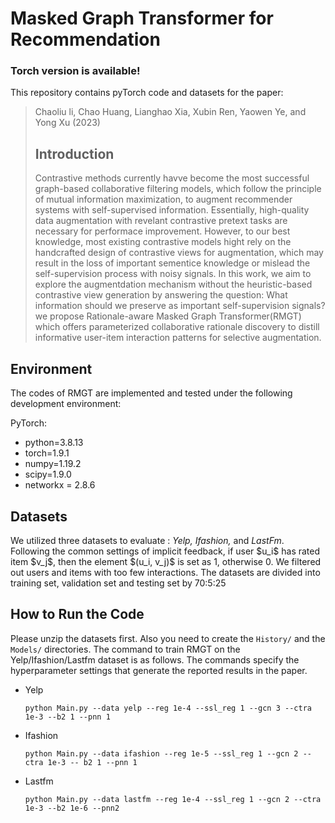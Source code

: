 <body marginheight="0"><h1>Masked Graph Transformer for Recommendation</h1>
<h3>Torch version is available!</h3>
<p>This repository contains pyTorch code and datasets for the paper:

</p>
<blockquote>
<p>Chaoliu li,  Chao Huang, Lianghao Xia, Xubin Ren, Yaowen Ye, and Yong Xu (2023)
</p>
<h2>Introduction</h2>
<p>Contrastive methods currently havve become the most successful graph-based collaborative filtering models, which follow the principle of mutual information maximization, to augment recommender systems with self-supervised information. Essentially, high-quality
data augmentation with revelant contrastive pretext tasks are necessary for performace improvement. However, to our best knowledge, most existing contrastive models hight rely on the handcrafted design of contrastive views for augmentation, which may
result in the loss of important sementice knowledge or mislead the self-supervision process with noisy signals. In this work, we aim to 
explore the augmentdation mechanism without the heuristic-based contrastive view generation by answering the question: What information should we preserve as important self-supervision signals?
we propose Rationale-aware Masked Graph Transformer(RMGT) which offers parameterized collaborative rationale discovery to distill informative user-item interaction patterns for selective augmentation.


</p>
</blockquote>
<h2>Environment</h2>
<p>The codes of RMGT are implemented and tested under the following development environment:


</p>
<p>PyTorch:

</p>
<ul>
<li>python=3.8.13</li>
<li>torch=1.9.1</li>
<li>numpy=1.19.2</li>
<li>scipy=1.9.0</li>
<li>networkx = 2.8.6</li>
</ul>
<h2>Datasets</h2>
<p>We utilized three datasets to evaluate : <i>Yelp, Ifashion, </i>and <i>LastFm</i>. Following the common settings of implicit feedback, if user $u_i$ has rated item $v_j$, then the element $(u_i, v_j)$ is set as 1, otherwise 0. We filtered out users and items with too few interactions. The datasets are divided into training set, validation set and testing set by 70:5:25


</p>
<h2>How to Run the Code</h2>
<p>Please unzip the datasets first. Also you need to create the <code>History/</code> and the <code>Models/</code> directories. The command to train RMGT on the Yelp/Ifashion/Lastfm dataset is as follows. The commands specify the hyperparameter settings that generate the reported results in the paper.

</p>
<ul>
<li>Yelp<pre><code>python Main.py --data yelp --reg 1e-4 --ssl_reg 1 --gcn 3 --ctra 1e-3 --b2 1 --pnn 1 </code></pre>
</li>
<li>Ifashion<pre><code>python Main.py --data ifashion --reg 1e-5 --ssl_reg 1 --gcn 2 --ctra 1e-3 -- b2 1 --pnn 1 </code></pre>
</li>
<li>Lastfm<pre><code>python Main.py --data lastfm --reg 1e-4 --ssl_reg 1 --gcn 2 --ctra 1e-3 --b2 1e-6 --pnn2 </code></pre>
</li>
</ul>
</body></html>
